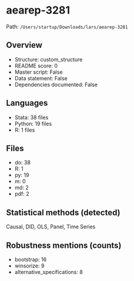 # aearep-3281

Path: `/Users/startup/Downloads/lars/aearep-3281`

## Overview
- Structure: custom_structure
- README score: 0
- Master script: False
- Data statement: False
- Dependencies documented: False

## Languages
- Stata: 38 files
- Python: 19 files
- R: 1 files

## Files
- do: 38
- R: 1
- py: 19
- m: 0
- md: 2
- pdf: 2

## Statistical methods (detected)
Causal, DID, OLS, Panel, Time Series

## Robustness mentions (counts)
- bootstrap: 16
- winsorize: 9
- alternative_specifications: 8